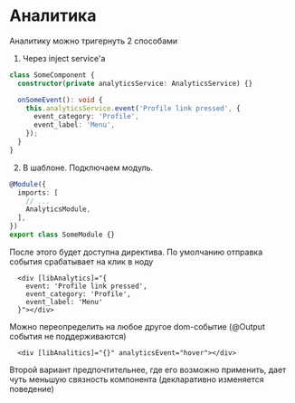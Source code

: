 # Аналитика

Аналитику можно тригернуть 2 способами

1. Через inject service'а

```typescript
class SomeComponent {
  constructor(private analyticsService: AnalyticsService) {}

  onSomeEvent(): void {
    this.analyticsService.event('Profile link pressed', {
      event_category: 'Profile',
      event_label: 'Menu',
    });
  }
}
```

2. В шаблоне. Подключаем модуль.

```typescript
@Module({
  imports: [
    // ...
    AnalyticsModule,
  ],
})
export class SomeModule {}
```

После этого будет доступна директива. По умолчанию отправка события срабатывает на клик в ноду

```angular2html
  <div [libAnalytics]="{
    event: 'Profile link pressed',
    event_category: 'Profile',
    event_label: 'Menu'
  }"></div>
```

Можно переопределить на любое другое dom-событие (@Output события не поддерживаются)

```angular2html
  <div [libAnalitics]="{}" analyticsEvent="hover"></div>
```

Второй вариант предпочтительнее, где его возможно применить, дает чуть меньшую связность компонента (декларативно изменяется поведение)
